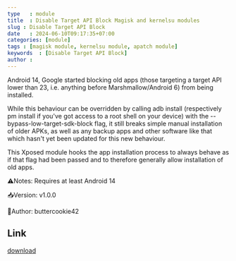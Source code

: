 ```yaml
---
type   : module
title  : Disable Target API Block Magisk and kernelsu modules
slug : Disable Target API Block
date   : 2024-06-10T09:17:35+07:00
categories: [module]
tags : [magisk module, kernelsu module, apatch module]
keywords  : [Disable Target API Block]
author : 
---
```


Android 14, Google started blocking old apps (those targeting a target API lower than 23, i.e. anything before Marshmallow/Android 6) from being installed.

While this behaviour can be overridden by calling adb install (respectively pm install if you've got access to a root shell on your device) with the --bypass-low-target-sdk-block flag, it still breaks simple manual installation of older APKs, as well as any backup apps and other software like that which hasn't yet been updated for this new behaviour.

This Xposed module hooks the app installation process to always behave as if that flag had been passed and to therefore generally allow installation of old apps.

⚠️Notes: Requires at least Android 14

📥Version: v1.0.0

👤Author: buttercookie42

## Link
[download](https://t.me/wahyu6070files/518)



